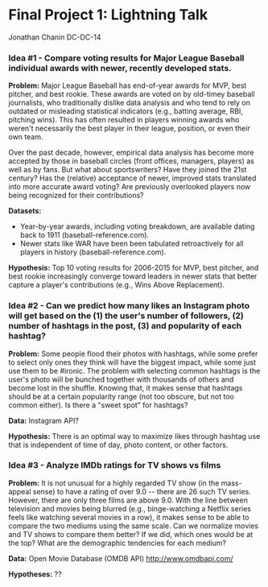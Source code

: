 
# Final Project 1: Lightning Talk
Jonathan Chanin
DC-DC-14

### Idea #1 - Compare voting results for Major League Baseball individual awards with newer, recently developed stats.

**Problem:**
Major League Baseball has end-of-year awards for MVP, best pitcher, and best rookie. These awards are voted on by old-timey baseball journalists, who traditionally dislike data analysis and who tend to rely on outdated or misleading statistical indicators (e.g., batting average, RBI, pitching wins). This has often resulted in players winning awards who weren't necessarily the best player in their league, position, or even their own team. 

Over the past decade, however, empirical data analysis has become more accepted by those in baseball circles (front offices, managers, players) as well as by fans. But what about sportswriters? Have they joined the 21st century? Has the (relative) acceptance of newer, improved stats translated into more accurate award voting? Are previously overlooked players now being recognized for their contributions?

**Datasets:**
* Year-by-year awards, including voting breakdown, are available dating back to 1911 (baseball-reference.com). 
* Newer stats like WAR have been been tabulated retroactively for all players in history (baseball-reference.com).

**Hypothesis:**
Top 10 voting results for 2006-2015 for MVP, best pitcher, and best rookie increasingly converge toward leaders in newer stats that better capture a player's contributions (e.g., Wins Above Replacement). 



### Idea #2 - Can we predict how many likes an Instagram photo will get based on the (1) the user's number of followers, (2) number of hashtags in the post, (3) and popularity of each hashtag?

**Problem:** Some people flood their photos with hashtags, while some prefer to select only ones they think will have the biggest impact, while some just use them to be #ironic. The problem with selecting common hashtags is the user's photo will be bunched together with thousands of others and become lost in the shuffle. Knowing that, it makes sense that hashtags should be at a certain popularity range (not too obscure, but not too common either). Is there a "sweet spot" for hashtags?

**Data:** Instagram API?

**Hypothesis:** There is an optimal way to maximize likes through hashtag use that is independent of time of day, photo content, or other factors. 


### Idea #3 - Analyze IMDb ratings for TV shows vs films

**Problem:** It is not unusual for a highly regarded TV show (in the mass-appeal sense) to have a rating of over 9.0 -- there are 26 such TV series. However, there are only three films are above 9.0. With the line between television and movies being blurred (e.g., binge-watching a Netflix series feels like watching several movies in a row), it makes sense to be able to compare the two mediums using the same scale. Can we normalize movies and TV shows to compare them better? If we did, which ones would be at the top? What are the demographic tendencies for each medium? 

**Data:** Open Movie Database (OMDB API) http://www.omdbapi.com/

**Hypotheses:** ??

